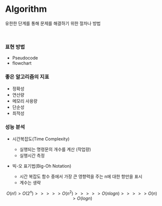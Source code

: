 # Algorithm

유한한 단계를 통해 문제를 해결하기 위한 절차나 방법

<br>

### 표현 방법

* Pseudocode
* flowchart

### 좋은 알고리즘의 지표

* 정확성
* 연산량
* 메모리 사용량
* 단순성
* 최적성

### 성능 분석

* 시간복잡도(Time Complexity)
  * 실행되는 명령문의 개수를 계산 (작업량)
  * 실행시간 측정
  
* 빅-오 표기법(Big-Oh Notation)

  * 시간 복잡도 함수 중에서 가장 큰 영향력을 주는 n에 대한 항만을 표시
  * 계수는 생략

$$
O(n!) > O(2^n) >>>>> O(n^2) >>>>> O(nlogn) >>>>> O(n) > O(logn)
$$

  

  

